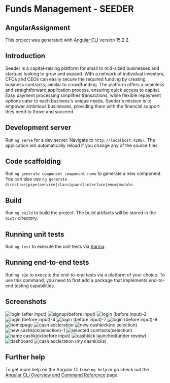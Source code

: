 # Funds Management - SEEDER

## AngularAssignment

This project was generated with [Angular CLI](https://github.com/angular/angular-cli) version 15.2.2.

## Introduction

Seeder is a capital-raising platform for small to mid-sized businesses and startups looking to grow and expand. With a network of individual investors, CFOs and CEOs can easily secure the required funding by creating business contracts, similar to crowdfunding. The platform offers a seamless and straightforward application process, ensuring quick access to capital. Easy payment processing simplifies transactions, while flexible repayment options cater to each business's unique needs. Seeder's mission is to empower ambitious businesses, providing them with the financial support they need to thrive and succeed.

## Development server

Run `ng serve` for a dev server. Navigate to `http://localhost:4200/`. The application will automatically reload if you change any of the source files.

## Code scaffolding

Run `ng generate component component-name` to generate a new component. You can also use `ng generate directive|pipe|service|class|guard|interface|enum|module`.

## Build

Run `ng build` to build the project. The build artifacts will be stored in the `dist/` directory.

## Running unit tests

Run `ng test` to execute the unit tests via [Karma](https://karma-runner.github.io).

## Running end-to-end tests

Run `ng e2e` to execute the end-to-end tests via a platform of your choice. To use this command, you need to first add a package that implements end-to-end testing capabilities.

## Screenshots 
![login (after input)](https://github.com/sanath1515/Seedar_Web_Application/assets/60379301/c0e12bca-1ab2-4c51-92cf-202395ee5a9c)
![signup(before input)](https://github.com/sanath1515/Seedar_Web_Application/assets/60379301/0fe773a8-878b-4267-aec8-46dbca50c571)
![login (before input)-2](https://github.com/sanath1515/Seedar_Web_Application/assets/60379301/143df019-19d1-4a8e-8e74-b62ff7bdd8c8)
![login (before input)-4](https://github.com/sanath1515/Seedar_Web_Application/assets/60379301/b56fe0f7-7bb4-48c7-b2ad-9e037f1f9a68)
![login (before input)-7](https://github.com/sanath1515/Seedar_Web_Application/assets/60379301/3a29d5b6-2009-4f02-bf09-30688296579d)
![login (before input)-9](https://github.com/sanath1515/Seedar_Web_Application/assets/60379301/2a4bd860-32dd-4d6c-8e17-bb14479d4962)
![homepage](https://github.com/sanath1515/Seedar_Web_Application/assets/60379301/b8654903-ea13-49fc-ab9a-b80e6a094c8b)
![cash accleration](https://github.com/sanath1515/Seedar_Web_Application/assets/60379301/db31eb28-923d-4e8a-a13c-14519669561f)
![new cashkick(no selection)](https://github.com/sanath1515/Seedar_Web_Application/assets/60379301/13df12bd-3726-4729-a67c-ebcfaa2453f3)
![new cashkick(selection)-1](https://github.com/sanath1515/Seedar_Web_Application/assets/60379301/813cfb2b-cec1-449b-ada7-549fb6c9a533)
![selected contracts(selection)](https://github.com/sanath1515/Seedar_Web_Application/assets/60379301/8582f79e-fe33-4adb-902a-de4b5e2d4e32)
![name cashkick(before input)](https://github.com/sanath1515/Seedar_Web_Application/assets/60379301/d23a6a58-274c-425a-bb11-296bf9c9caf5)
![cashkick launched(under review)](https://github.com/sanath1515/Seedar_Web_Application/assets/60379301/d8b2a862-af98-45aa-a578-8d8b84241a7a)
![dashboard](https://github.com/sanath1515/Seedar_Web_Application/assets/60379301/cec6affc-f654-499a-bc6d-ae51545956e6)
![cash accleration (my cashkicks)](https://github.com/sanath1515/Seedar_Web_Application/assets/60379301/8d815118-006a-4ee7-9a24-184bbdb8fd66)



## Further help

To get more help on the Angular CLI use `ng help` or go check out the [Angular CLI Overview and Command Reference](https://angular.io/cli) page.
